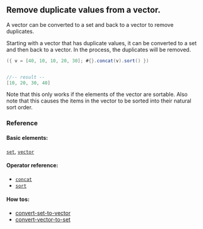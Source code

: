 <!---
  This markdown file was generated. Do not edit.
  -->

## Remove duplicate values from a vector.

A vector can be converted to a set and back to a vector to remove duplicates.

Starting with a vector that has duplicate values, it can be converted to a set and then back to a vector. In the process, the duplicates will be removed.

```java
({ v = [40, 10, 10, 20, 30]; #{}.concat(v).sort() })


//-- result --
[10, 20, 30, 40]
```

Note that this only works if the elements of the vector are sortable. Also note that this causes the items in the vector to be sorted into their natural sort order.

### Reference

#### Basic elements:

[`set`](../jadeite-basic-syntax-reference.md#set), [`vector`](../jadeite-basic-syntax-reference.md#vector)

#### Operator reference:

* [`concat`](../jadeite-full-reference.md#concat)
* [`sort`](../jadeite-full-reference.md#sort)


#### How tos:

* [convert-set-to-vector](../how-to/convert-set-to-vector.md)
* [convert-vector-to-set](../how-to/convert-vector-to-set.md)


